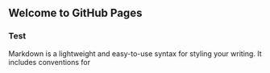## Welcome to GitHub Pages

### Test

Markdown is a lightweight and easy-to-use syntax for styling your writing. It includes conventions for
